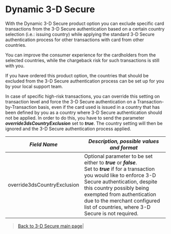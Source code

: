 
# Dynamic 3-D Secure

With the Dynamic 3-D Secure product option you can exclude specific card transactions from the 3-D Secure authentication based on a certain country selection (i.e.: issuing country) while applying the standard 3-D Secure authentication process for other transactions with card from other countries. 

You can improve the consumer experience for the cardholders from the selected countries, while the chargeback risk for such transactions is still with you.

If you have ordered this product option, the countries that should be excluded from the 3-D Secure authentication process can be set up for you by your local support team.

In case of specific high-risk transactions, you can override this setting on transaction level and force the 3-D Secure authentication on a Transaction-by-Transaction basis, even if the card used is issued in a country that has been defined by you as a country where 3-D Secure authentication should not be applied. In order to do this, you have to send the parameter ***override3dsCountryExclusion*** set to ***true***. The country setting will then be ignored and the 3-D Secure authentication process applied.

|*Field Name*|*Description, possible values and format*|
|----|----|
|override3dsCountryExclusion|Optional parameter to be set either to ***true*** or ***false***. <br/> Set to ***true*** if for a transaction you would like to enforce 3-D Secure authentication, despite this country possibly being exempted from authentication due to the merchant configured list of countries, where 3-D Secure is not required.

> [Back to 3-D Secure main page](?path=docs/3dsecure-md/3DSecure.md)| 